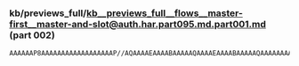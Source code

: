### kb/previews_full/kb__previews_full__flows__master-first__master-and-slot@auth.har.part095.md.part001.md (part 002)

```md
AAAAAAP8AAAAAAAAAAAAAAAAAAP//AQAAAAEAAAABAAAAAQAAAAEAAAABAAAAAQAAAAAAAAAAAAAAAQAAAAEA/wABAAAAAAA
```

```
